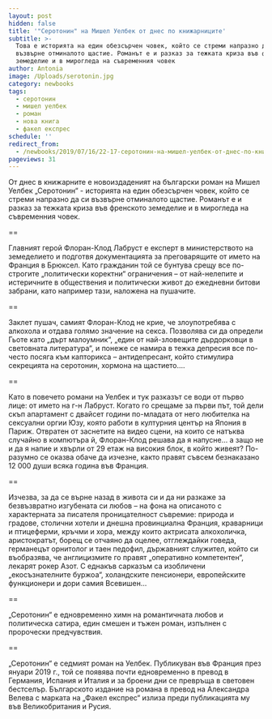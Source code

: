 ```yaml
---
layout: post
hidden: false
title: '"Серотонин" на Мишел Уелбек от днес по книжарниците'
subtitle: >-
  Това е историята на един обезсърчен човек, който се стреми напразно да си
  възвърне отминалото щастие. Романът е и разказ за тежката криза във френското
  земеделие и в мирогледа на съвременния човек
author: Antonia
image: /Uploads/serotonin.jpg
category: newbooks
tags:
  - серотонин
  - мишел уелбек
  - роман
  - нова книга
  - факел експрес
schedule: ''
redirect_from:
  - /newbooks/2019/07/16/22-17-серотонин-на-мишел-уелбек-от-днес-по-книжарниците
pageviews: 31
---
```

От днес в книжарните е новоиздаденият на български роман на Мишел Уелбек „Серотонин“ - историята на един обезсърчен човек, който се стреми напразно да си възвърне отминалото щастие. Романът е и разказ за тежката криза във френското земеделие и в мирогледа на съвременния човек. 

\==

Главният герой Флоран-Клод Лабруст е експерт в министерството на земеделието и подготвя документацията за преговарящите от името на Франция в Брюксел. Като гражданин той се бунтува срещу все по-строгите „политически коректни“ ограничения – от най-нелепите и истеричните в обществения и политически живот до ежедневни битови забрани, като например тази, наложена на пушачите. 

\==

Заклет пушач, самият Флоран-Клод не крие, че злоупотребява с алкохола и отдава голямо значение на секса. Позволява си да определи Гьоте като „дърт малоумник“, „един от най-зловещите дърдорковци в световната литература“, и понеже се намира в тежка депресия все по-често посяга към капторикса – антидепресант, който стимулира секрецията на серотонин, хормона на щастието….

\==

Като в повечето романи на Уелбек и тук разказът се води от първо лице: от името на г-н Лабруст. Когато го срещаме за първи път, той дели скъп апартамент с двайсет години по-младата от него любителка на сексуални оргии Юзу, която работи в културния център на Япония в Париж. Отвратен от заснетите на видео сцени, на които се натъква случайно в компютъра й, Флоран-Клод решава да я напусне… а защо не и да я напие и хвърли от 29 етаж на високия блок, в който живеят? По-разумно се оказва обаче да изчезне, както правят съвсем безнаказано 12 000 души всяка година във Франция. 

\==

Изчезва, за да се върне назад в живота си и да ни разкаже за безвъзвратно изгубената си любов – на фона на описаното с характерната за писателя проницателност съвремие: природа и градове, столични хотели и днешна провинциална Франция, краварници и птицеферми, кръчми и хора, между които актрисата алкохоличка, аристократът, борещ се отчаяно да оцелее, отглеждайки говеда, германецът орнитолог и таен педофил, държавният служител, който си въобразява, че англицизмите го правят „оперативно компетентен“, лекарят рокер Азот. С еднакъв сарказъм са изобличени „екосъзнателните буржоа“, холандските пенсионери, европейските функционери и дори самия Всевишен...

\==

„Серотонин“ е едновременно химн на романтичната любов и политическа сатира, един смешен и тъжен роман, изпълнен с пророчески предчувствия.

\==

„Серотонин“ е седмият роман на Уелбек. Публикуван във Франция през януари 2019 г., той се появява почти едновременно в превод в Германия, Испания и Италия и за броени дни се превръща в световен бестселър. Българското издание на романа в превод на Александра Велева с марката на „Факел експрес“ излиза преди публикацията му във Великобритания и Русия.
